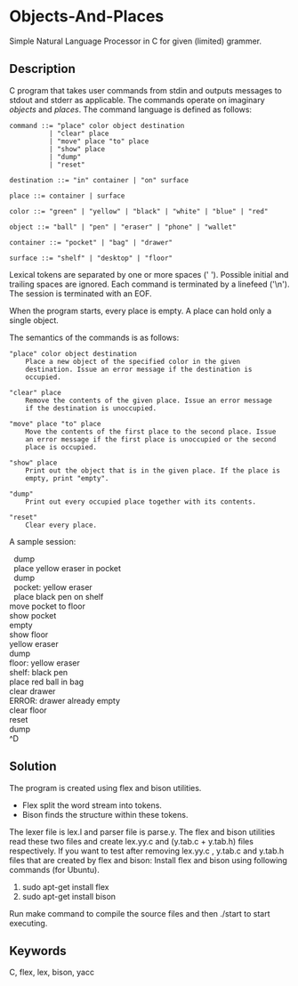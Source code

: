 # Objects-And-Places
Simple Natural Language Processor in C for given (limited) grammer.

## Description
C program that takes user commands from stdin and outputs messages to stdout and stderr as applicable.
The commands operate on imaginary *objects* and *places*. 
The command language is defined as follows:
 
    command ::= "place" color object destination
              | "clear" place
              | "move" place "to" place
              | "show" place
              | "dump"
              | "reset"
 
    destination ::= "in" container | "on" surface
 
    place ::= container | surface
 
    color ::= "green" | "yellow" | "black" | "white" | "blue" | "red"
 
    object ::= "ball" | "pen" | "eraser" | "phone" | "wallet"
 
    container ::= "pocket" | "bag" | "drawer"
 
    surface ::= "shelf" | "desktop" | "floor"
 
Lexical tokens are separated by one or more spaces (' ').
Possible initial and trailing spaces are ignored. 
Each command is terminated by a linefeed ('\n'). The session is terminated with an EOF.
 
When the program starts, every place is empty. A place can hold only a single object.
 
The semantics of the commands is as follows:
 
    "place" color object destination
        Place a new object of the specified color in the given
        destination. Issue an error message if the destination is
        occupied.
 
    "clear" place
        Remove the contents of the given place. Issue an error message
        if the destination is unoccupied.
 
    "move" place "to" place
        Move the contents of the first place to the second place. Issue
        an error message if the first place is unoccupied or the second
        place is occupied.
 
    "show" place
        Print out the object that is in the given place. If the place is
        empty, print "empty".
 
    "dump"
        Print out every occupied place together with its contents.
 
    "reset"
        Clear every place.
 
 
A sample session:  
 
   dump </br>
   place yellow eraser in pocket </br> 
   dump </br>
   pocket: yellow eraser </br> 
   place black pen on shelf </br>
   move pocket to floor </br>
   show pocket </br>
   empty </br>
   show floor </br>
   yellow eraser </br>
   dump </br>
   floor: yellow eraser </br>
   shelf: black pen </br>
   place red ball in bag </br>
   clear drawer </br>
   ERROR: drawer already empty </br>
   clear floor </br>
   reset </br>
   dump </br>
   ^D </br>

## Solution
The program is created using flex and bison utilities.
* Flex split the word stream into tokens.
* Bison finds the structure within these tokens.

The lexer file is lex.l and parser file is parse.y. 
The flex and bison utilities read these two files and create lex.yy.c and (y.tab.c + y.tab.h) files respectively.
If you want to test after removing lex.yy.c , y.tab.c and y.tab.h files that are created by flex and bison:
Install flex and bison using following commands (for Ubuntu).

1. sudo apt-get install flex
2. sudo apt-get install bison

Run make command to compile the source files and then ./start to start executing.

## Keywords
C, flex, lex, bison, yacc
